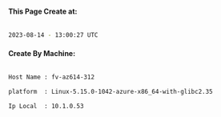
   
#### This Page Create at:

```bash

2023-08-14 - 13:00:27 UTC

```

#### Create By Machine:

```bash

Host Name : fv-az614-312

platform  : Linux-5.15.0-1042-azure-x86_64-with-glibc2.35

Ip Local  : 10.1.0.53

```

